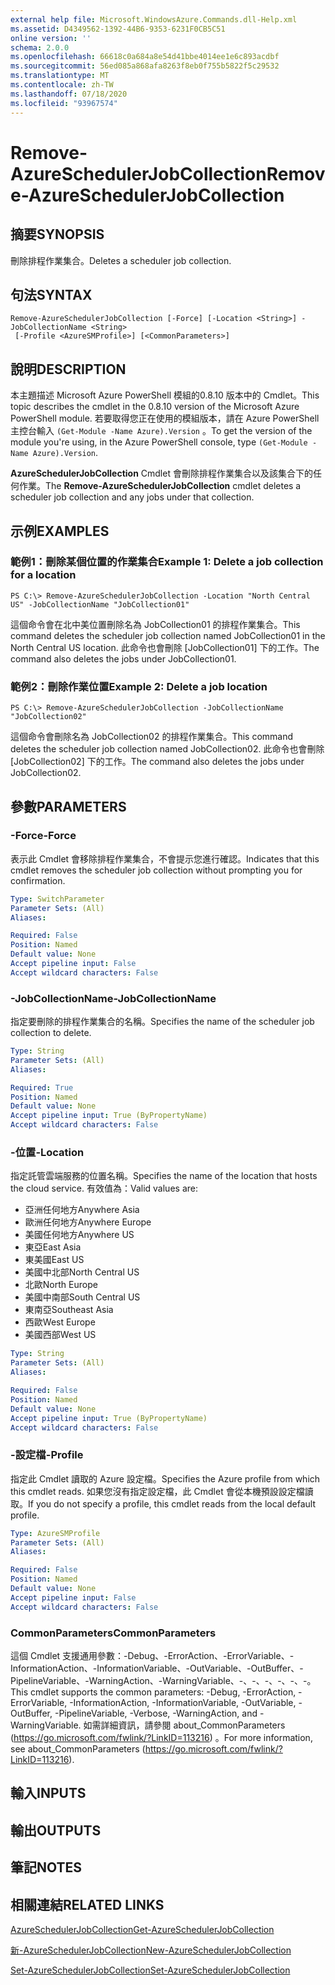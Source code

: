 ```yaml
---
external help file: Microsoft.WindowsAzure.Commands.dll-Help.xml
ms.assetid: D4349562-1392-44B6-9353-6231F0CB5C51
online version: ''
schema: 2.0.0
ms.openlocfilehash: 66618c0a684a8e54d41bbe4014ee1e6c893acdbf
ms.sourcegitcommit: 56ed085a868afa8263f8eb0f755b5822f5c29532
ms.translationtype: MT
ms.contentlocale: zh-TW
ms.lasthandoff: 07/18/2020
ms.locfileid: "93967574"
---
```

# <span data-ttu-id="d4657-101">Remove-AzureSchedulerJobCollection</span><span class="sxs-lookup"><span data-stu-id="d4657-101">Remove-AzureSchedulerJobCollection</span></span>

## <span data-ttu-id="d4657-102">摘要</span><span class="sxs-lookup"><span data-stu-id="d4657-102">SYNOPSIS</span></span>
<span data-ttu-id="d4657-103">刪除排程作業集合。</span><span class="sxs-lookup"><span data-stu-id="d4657-103">Deletes a scheduler job collection.</span></span>

## <span data-ttu-id="d4657-104">句法</span><span class="sxs-lookup"><span data-stu-id="d4657-104">SYNTAX</span></span>

```
Remove-AzureSchedulerJobCollection [-Force] [-Location <String>] -JobCollectionName <String>
 [-Profile <AzureSMProfile>] [<CommonParameters>]
```

## <span data-ttu-id="d4657-105">說明</span><span class="sxs-lookup"><span data-stu-id="d4657-105">DESCRIPTION</span></span>
<span data-ttu-id="d4657-106">本主題描述 Microsoft Azure PowerShell 模組的0.8.10 版本中的 Cmdlet。</span><span class="sxs-lookup"><span data-stu-id="d4657-106">This topic describes the cmdlet in the 0.8.10 version of the Microsoft Azure PowerShell module.</span></span>
<span data-ttu-id="d4657-107">若要取得您正在使用的模組版本，請在 Azure PowerShell 主控台輸入 `(Get-Module -Name Azure).Version` 。</span><span class="sxs-lookup"><span data-stu-id="d4657-107">To get the version of the module you're using, in the Azure PowerShell console, type `(Get-Module -Name Azure).Version`.</span></span>

<span data-ttu-id="d4657-108">**AzureSchedulerJobCollection** Cmdlet 會刪除排程作業集合以及該集合下的任何作業。</span><span class="sxs-lookup"><span data-stu-id="d4657-108">The **Remove-AzureSchedulerJobCollection** cmdlet deletes a scheduler job collection and any jobs under that collection.</span></span>

## <span data-ttu-id="d4657-109">示例</span><span class="sxs-lookup"><span data-stu-id="d4657-109">EXAMPLES</span></span>

### <span data-ttu-id="d4657-110">範例1：刪除某個位置的作業集合</span><span class="sxs-lookup"><span data-stu-id="d4657-110">Example 1: Delete a job collection for a location</span></span>
```
PS C:\> Remove-AzureSchedulerJobCollection -Location "North Central US" -JobCollectionName "JobCollection01"
```

<span data-ttu-id="d4657-111">這個命令會在北中美位置刪除名為 JobCollection01 的排程作業集合。</span><span class="sxs-lookup"><span data-stu-id="d4657-111">This command deletes the scheduler job collection named JobCollection01 in the North Central US location.</span></span>
<span data-ttu-id="d4657-112">此命令也會刪除 [JobCollection01] 下的工作。</span><span class="sxs-lookup"><span data-stu-id="d4657-112">The command also deletes the jobs under JobCollection01.</span></span>

### <span data-ttu-id="d4657-113">範例2：刪除作業位置</span><span class="sxs-lookup"><span data-stu-id="d4657-113">Example 2: Delete a job location</span></span>
```
PS C:\> Remove-AzureSchedulerJobCollection -JobCollectionName "JobCollection02"
```

<span data-ttu-id="d4657-114">這個命令會刪除名為 JobCollection02 的排程作業集合。</span><span class="sxs-lookup"><span data-stu-id="d4657-114">This command deletes the scheduler job collection named JobCollection02.</span></span>
<span data-ttu-id="d4657-115">此命令也會刪除 [JobCollection02] 下的工作。</span><span class="sxs-lookup"><span data-stu-id="d4657-115">The command also deletes the jobs under JobCollection02.</span></span>

## <span data-ttu-id="d4657-116">參數</span><span class="sxs-lookup"><span data-stu-id="d4657-116">PARAMETERS</span></span>

### <span data-ttu-id="d4657-117">-Force</span><span class="sxs-lookup"><span data-stu-id="d4657-117">-Force</span></span>
<span data-ttu-id="d4657-118">表示此 Cmdlet 會移除排程作業集合，不會提示您進行確認。</span><span class="sxs-lookup"><span data-stu-id="d4657-118">Indicates that this cmdlet removes the scheduler job collection without prompting you for confirmation.</span></span>

```yaml
Type: SwitchParameter
Parameter Sets: (All)
Aliases: 

Required: False
Position: Named
Default value: None
Accept pipeline input: False
Accept wildcard characters: False
```

### <span data-ttu-id="d4657-119">-JobCollectionName</span><span class="sxs-lookup"><span data-stu-id="d4657-119">-JobCollectionName</span></span>
<span data-ttu-id="d4657-120">指定要刪除的排程作業集合的名稱。</span><span class="sxs-lookup"><span data-stu-id="d4657-120">Specifies the name of the scheduler job collection to delete.</span></span>

```yaml
Type: String
Parameter Sets: (All)
Aliases: 

Required: True
Position: Named
Default value: None
Accept pipeline input: True (ByPropertyName)
Accept wildcard characters: False
```

### <span data-ttu-id="d4657-121">-位置</span><span class="sxs-lookup"><span data-stu-id="d4657-121">-Location</span></span>
<span data-ttu-id="d4657-122">指定託管雲端服務的位置名稱。</span><span class="sxs-lookup"><span data-stu-id="d4657-122">Specifies the name of the location that hosts the cloud service.</span></span>
<span data-ttu-id="d4657-123">有效值為：</span><span class="sxs-lookup"><span data-stu-id="d4657-123">Valid values are:</span></span> 

- <span data-ttu-id="d4657-124">亞洲任何地方</span><span class="sxs-lookup"><span data-stu-id="d4657-124">Anywhere Asia</span></span>
- <span data-ttu-id="d4657-125">歐洲任何地方</span><span class="sxs-lookup"><span data-stu-id="d4657-125">Anywhere Europe</span></span>
- <span data-ttu-id="d4657-126">美國任何地方</span><span class="sxs-lookup"><span data-stu-id="d4657-126">Anywhere US</span></span>
- <span data-ttu-id="d4657-127">東亞</span><span class="sxs-lookup"><span data-stu-id="d4657-127">East Asia</span></span>
- <span data-ttu-id="d4657-128">東美國</span><span class="sxs-lookup"><span data-stu-id="d4657-128">East US</span></span>
- <span data-ttu-id="d4657-129">美國中北部</span><span class="sxs-lookup"><span data-stu-id="d4657-129">North Central US</span></span>
- <span data-ttu-id="d4657-130">北歐</span><span class="sxs-lookup"><span data-stu-id="d4657-130">North Europe</span></span>
- <span data-ttu-id="d4657-131">美國中南部</span><span class="sxs-lookup"><span data-stu-id="d4657-131">South Central US</span></span>
- <span data-ttu-id="d4657-132">東南亞</span><span class="sxs-lookup"><span data-stu-id="d4657-132">Southeast Asia</span></span>
- <span data-ttu-id="d4657-133">西歐</span><span class="sxs-lookup"><span data-stu-id="d4657-133">West Europe</span></span>
- <span data-ttu-id="d4657-134">美國西部</span><span class="sxs-lookup"><span data-stu-id="d4657-134">West US</span></span>

```yaml
Type: String
Parameter Sets: (All)
Aliases: 

Required: False
Position: Named
Default value: None
Accept pipeline input: True (ByPropertyName)
Accept wildcard characters: False
```

### <span data-ttu-id="d4657-135">-設定檔</span><span class="sxs-lookup"><span data-stu-id="d4657-135">-Profile</span></span>
<span data-ttu-id="d4657-136">指定此 Cmdlet 讀取的 Azure 設定檔。</span><span class="sxs-lookup"><span data-stu-id="d4657-136">Specifies the Azure profile from which this cmdlet reads.</span></span>
<span data-ttu-id="d4657-137">如果您沒有指定設定檔，此 Cmdlet 會從本機預設設定檔讀取。</span><span class="sxs-lookup"><span data-stu-id="d4657-137">If you do not specify a profile, this cmdlet reads from the local default profile.</span></span>

```yaml
Type: AzureSMProfile
Parameter Sets: (All)
Aliases: 

Required: False
Position: Named
Default value: None
Accept pipeline input: False
Accept wildcard characters: False
```

### <span data-ttu-id="d4657-138">CommonParameters</span><span class="sxs-lookup"><span data-stu-id="d4657-138">CommonParameters</span></span>
<span data-ttu-id="d4657-139">這個 Cmdlet 支援通用參數：-Debug、-ErrorAction、-ErrorVariable、-InformationAction、-InformationVariable、-OutVariable、-OutBuffer、-PipelineVariable、-WarningAction、-WarningVariable、-、-、-、-、-、-。</span><span class="sxs-lookup"><span data-stu-id="d4657-139">This cmdlet supports the common parameters: -Debug, -ErrorAction, -ErrorVariable, -InformationAction, -InformationVariable, -OutVariable, -OutBuffer, -PipelineVariable, -Verbose, -WarningAction, and -WarningVariable.</span></span> <span data-ttu-id="d4657-140">如需詳細資訊，請參閱 about_CommonParameters (https://go.microsoft.com/fwlink/?LinkID=113216) 。</span><span class="sxs-lookup"><span data-stu-id="d4657-140">For more information, see about_CommonParameters (https://go.microsoft.com/fwlink/?LinkID=113216).</span></span>

## <span data-ttu-id="d4657-141">輸入</span><span class="sxs-lookup"><span data-stu-id="d4657-141">INPUTS</span></span>

## <span data-ttu-id="d4657-142">輸出</span><span class="sxs-lookup"><span data-stu-id="d4657-142">OUTPUTS</span></span>

## <span data-ttu-id="d4657-143">筆記</span><span class="sxs-lookup"><span data-stu-id="d4657-143">NOTES</span></span>

## <span data-ttu-id="d4657-144">相關連結</span><span class="sxs-lookup"><span data-stu-id="d4657-144">RELATED LINKS</span></span>

[<span data-ttu-id="d4657-145">AzureSchedulerJobCollection</span><span class="sxs-lookup"><span data-stu-id="d4657-145">Get-AzureSchedulerJobCollection</span></span>](./Get-AzureSchedulerJobCollection.md)

[<span data-ttu-id="d4657-146">新-AzureSchedulerJobCollection</span><span class="sxs-lookup"><span data-stu-id="d4657-146">New-AzureSchedulerJobCollection</span></span>](./New-AzureSchedulerJobCollection.md)

[<span data-ttu-id="d4657-147">Set-AzureSchedulerJobCollection</span><span class="sxs-lookup"><span data-stu-id="d4657-147">Set-AzureSchedulerJobCollection</span></span>](./Set-AzureSchedulerJobCollection.md)


